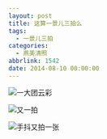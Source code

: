 ```yaml
---
layout: post
title: 这算一景儿三拍么
tags:
  - 一景儿三拍
categories:
  - 燕美清照
abbrlink: 1542
date: 2014-08-10 00:00:00
---
```


<!-- build time:Sat Jun 23 2018 12:05:16 GMT+0800 (中国标准时间) -->

![一大团云彩](http://ww4.sinaimg.cn/large/4eed32f2jw1ej7mdwzwzhj21kw0w0aho.jpg "一大团云彩")

![又一拍](http://ww4.sinaimg.cn/large/4eed32f2jw1ej7me14p17j21kw0w0gsd.jpg "又一拍")

![手抖又拍一张](http://ww3.sinaimg.cn/large/4eed32f2jw1ej7me5j1toj21kw0w0gsf.jpg "手抖又拍一张")
<!-- rebuild by neat -->